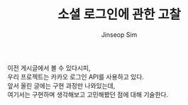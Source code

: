 ﻿---
layout: post
title: "소셜 로그인에 관한 고찰"
categories: ToyProject
tags: [develop]
author:
  - Jinseop Sim
---
이전 게시글에서 볼 수 있다시피,  
우리 프로젝트는 카카오 로그인 API를 사용하고 있다.  
앞서 올린 글에는 구현 과정만 나와있는데,  
여기서는 구현하며 생각해보고 고민해봤던 점에 대해 기술한다.  